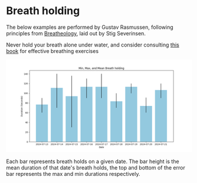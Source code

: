 # Breath holding

The below examples are performed by Gustav Rasmussen,
following principles from [Breatheology](https://www.breatheology.com/),
laid out by Stig Severinsen.

Never hold your breath alone under water,
and consider consulting
[this book](https://books.google.dk/books/about/Breatheology.html?id=q3OJZwEACAAJ&source=kp_book_description&redir_esc=y)
for effective breathing exercises 

![2024-07-21](../img/breathholding/2024-07-21.png)

Each bar represents breath holds on a given date.
The bar height is the mean duration of that date's breath holds,
the top and bottom of the error bar represents the max and min durations respectively.

